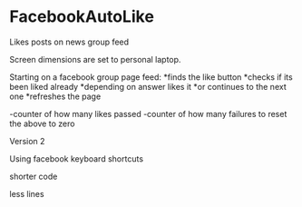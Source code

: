 # FacebookAutoLike
Likes posts on news group feed

Screen dimensions are set to personal laptop.

Starting on a facebook group page feed:
*finds the like button
*checks if its been liked already
*depending on answer likes it
*or continues to the next one
*refreshes the page

-counter of how many likes passed
-counter of how many failures to reset the above to zero


Version 2 

Using facebook keyboard shortcuts

shorter code

less lines
